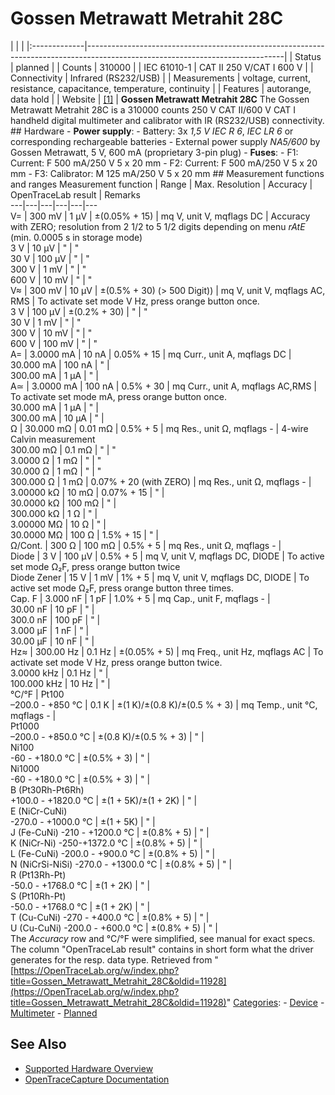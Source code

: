 # Gossen Metrawatt Metrahit 28C

| | | |:-------------|-------------------------------------------------------------------------------------------------------------------------------| | Status | planned | | Counts | 310000 | | IEC 61010-1 | CAT II 250 V/CAT I 600 V | | Connectivity | Infrared (RS232/USB) | | Measurements | voltage, current, resistance, capacitance, temperature, continuity | | Features | autorange, data hold | | Website | [[1]](https://www.gossenmetrawatt.com/english/produkte/metrahit28c.htm) | **Gossen Metrawatt Metrahit 28C** The Gossen Metrawatt Metrahit 28C is a 310000 counts 250 V CAT II/600 V CAT I handheld digital multimeter and calibrator with IR (RS232/USB) connectivity. ## Hardware \- **Power supply**: \- Battery: 3x *1,5 V IEC R 6*, *IEC LR 6* or corresponding rechargeable batteries \- External power supply *NA5/600* by Gossen Metrawatt, 5 V, 600 mA (proprietary 3-pin plug) \- **Fuses**: \- F1: Current: F 500 mA/250 V 5 x 20 mm \- F2: Current: F 500 mA/250 V 5 x 20 mm \- F3: Calibrator: M 125 mA/250 V 5 x 20 mm ## Measurement functions and ranges Measurement function | Range | Max. Resolution | Accuracy | OpenTraceLab result | Remarks  
---|---|---|---|---|---  
V= | 300 mV | 1 μV | ±(0.05% + 15) | mq V, unit V, mqflags DC | Accuracy with ZERO; resolution from 2 1/2 to 5 1/2 digits depending on menu _rAtE_ (min. 0.0005 s in storage mode)  
3 V | 10 μV | " | "  
30 V | 100 μV | " | "  
300 V | 1 mV | " | "  
600 V | 10 mV | " | "  
V≈ | 300 mV | 10 µV | ±(0.5% + 30) (> 500 Digit)) | mq V, unit V, mqflags AC, RMS | To activate set mode V Hz, press orange button once.  
3 V | 100 μV | ±(0.2% + 30) | " | "  
30 V | 1 mV | " | "  
300 V | 10 mV | " | "  
600 V | 100 mV | " | "  
A= | 3.0000 mA | 10 nA | 0.05% + 15 | mq Curr., unit A, mqflags DC |   
30.000 mA | 100 nA | " |   
300.00 mA | 1 µA | " |   
A≃ |  3.0000 mA | 100 nA | 0.5% + 30 | mq Curr., unit A, mqflags AC,RMS | To activate set mode mA, press orange button once.  
30.000 mA | 1 µA | " |   
300.00 mA | 10 µA | " |   
Ω | 30.000 mΩ | 0.01 mΩ | 0.5% + 5 | mq Res., unit Ω, mqflags - | 4-wire Calvin measurement  
300.00 mΩ | 0.1 mΩ | " | "  
3.0000 Ω | 1 mΩ | " | "  
30.000 Ω | 1 mΩ | " | "  
300.000 Ω | 1 mΩ | 0.07% + 20 (with ZERO) | mq Res., unit Ω, mqflags - |   
3.00000 kΩ | 10 mΩ | 0.07% + 15 | " |   
30.0000 kΩ | 100 mΩ | " |   
300.000 kΩ | 1 Ω | " |   
3.00000 MΩ | 10 Ω | " |   
30.0000 MΩ | 100 Ω | 1.5% + 15 | " |   
Ω/Cont. | 300 Ω | 100 mΩ | 0.5% + 5 | mq Res., unit Ω, mqflags - |   
Diode | 3 V | 100 µV | 0.5% + 5 | mq V, unit V, mqflags DC, DIODE | To active set mode Ω₂F, press orange button twice  
Diode Zener | 15 V | 1 mV | 1% + 5 | mq V, unit V, mqflags DC, DIODE | To active set mode Ω₂F, press orange button three times.   
Cap. F | 3.000 nF | 1 pF | 1.0% + 5 | mq Cap., unit F, mqflags - |   
30.00 nF | 10 pF | " |   
300.0 nF | 100 pF | " |   
3.000 µF | 1 nF | " |   
30.00 µF | 10 nF | " |   
Hz≈ | 300.00 Hz | 0.1 Hz | ±(0.05% + 5) | mq Freq., unit Hz, mqflags AC | To activate set mode V Hz, press orange button twice.  
3.0000 kHz | 0.1 Hz | " |   
100.000 kHz | 10 Hz | " |   
°C/°F | Pt100  
–200.0 - +850 °C | 0.1 K | ±(1 K)/±(0.8 K)/±(0.5 % + 3) | mq Temp., unit °C, mqflags - |   
Pt1000  
–200.0 - +850.0 °C | ±(0.8 K)/±(0.5 % + 3) | " |   
Ni100  
-60 - +180.0 °C | ±(0.5% + 3) | " |   
Ni1000  
-60 - +180.0 °C | ±(0.5% + 3) | " |   
B (Pt30Rh-Pt6Rh)  
+100.0 - +1820.0 °C | ±(1 + 5K)/±(1 + 2K) | " |   
E (NiCr-CuNi)  
-270.0 - +1000.0 °C | ±(1 + 5K) | " |   
J (Fe-CuNi) -210 - +1200.0 °C | ±(0.8% + 5) | " |   
K (NiCr-Ni) -250-+1372.0 °C | ±(0.8% + 5) | " |   
L (Fe-CuNi) -200.0 - +900.0 °C | ±(0.8% + 5) | " |   
N (NiCrSi-NiSi) -270.0 - +1300.0 °C | ±(0.8% + 5) | " |   
R (Pt13Rh-Pt)  
-50.0 - +1768.0 °C | ±(1 + 2K) | " |   
S (Pt10Rh-Pt)  
-50.0 - +1768.0 °C | ±(1 + 2K) | " |   
T (Cu-CuNi) -270 - +400.0 °C | ±(0.8% + 5) | " |   
U (Cu-CuNi) -200.0 - +600.0 °C | ±(0.8% + 5) | " |   
The *Accuracy* row and °C/°F were simplified, see manual for exact specs. The column "OpenTraceLab result" contains in short form what the driver generates for the resp. data type. 
Retrieved from "[https://OpenTraceLab.org/w/index.php?title=Gossen_Metrawatt_Metrahit_28C&oldid=11928](https://OpenTraceLab.org/w/index.php?title=Gossen_Metrawatt_Metrahit_28C&oldid=11928)" 
[Categories](specialcategories-specialcategories.md): \- [Device](./Category:Device.html "Category:Device") \- [Multimeter](./Category:Multimeter.html "Category:Multimeter") \- [Planned](./Category:Planned.html "Category:Planned")

## See Also
- [Supported Hardware Overview](../supported-hardware.md)
- [OpenTraceCapture Documentation](../../opentracecapture/overview.md)
